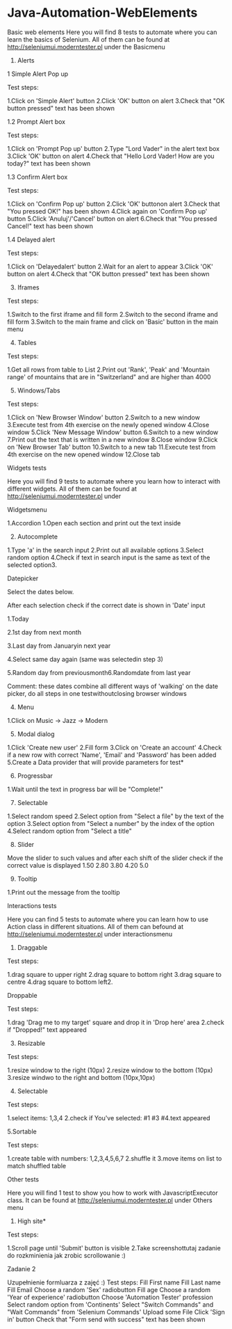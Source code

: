 # Java-Automation-WebElements

Basic web elements
Here you will find 8 tests to automate where you can learn the basics of Selenium. 
All of them can be found at http://seleniumui.moderntester.pl under the Basicmenu


1. Alerts

1 Simple Alert Pop up 

Test steps:

1.Click on 'Simple Alert' button
2.Click 'OK' button on alert
3.Check that "OK button pressed" text has been shown

1.2 Prompt Alert box 

Test steps:

1.Click on 'Prompt Pop up' button
2.Type "Lord Vader" in the alert text box
3.Click 'OK' button on alert
4.Check that "Hello Lord Vader! How are you today?" text has been shown

1.3 Confirm Alert box 

Test steps:

1.Click on 'Confirm Pop up' button
2.Click 'OK' buttonon alert
3.Check that "You pressed OK!" has been shown
4.Click again on 'Confirm Pop up' button
5.Click 'Anuluj'/'Cancel' button on alert
6.Check that "You pressed Cancel!" text has been shown

1.4 Delayed alert 

Test steps:

1.Click on 'Delayedalert' button
2.Wait for an alert to appear
3.Click 'OK' button on alert
4.Check that "OK button pressed" text has been shown


3. Iframes

Test steps:

1.Switch to the first iframe and fill form
2.Switch to the second iframe and fill form
3.Switch to the main frame and click on 'Basic' button in the main menu



4. Tables

Test steps:

1.Get all rows from table to List
2.Print out 'Rank', 'Peak' and 'Mountain range' of mountains that are in "Switzerland" and are higher than 4000 


5. Windows/Tabs

Test steps:

1.Click on 'New Browser Window' button
2.Switch to a new window
3.Execute test from 4th exercise on the newly opened window
4.Close window
5.Click 'New Message Window' button
6.Switch to a new window
7.Print out the text that is written in a new window
8.Close window
9.Click on 'New Browser Tab' button
10.Switch to a new tab
11.Execute test from 4th exercise on the new opened window
12.Close tab


Widgets tests

Here you will find 9 tests to automate where you learn how to interact with different widgets. 
All of them can be found at http://seleniumui.moderntester.pl under 


Widgetsmenu

1.Accordion 
1.Open each section and print out the text inside


2. Autocomplete 

1.Type 'a' in the search input
2.Print out all available options
3.Select random option
4.Check if text in search input is the same as text of the selected option3. 



Datepicker 

Select the dates below. 

After each selection check if the correct date is shown in 'Date' input

1.Today

2.1st day from next month

3.Last day from Januaryin next year

4.Select same day again (same was selectedin step 3)

5.Random day from previousmonth6.Randomdate from last year

Comment: these dates combine all different ways of 'walking' on the date picker, do all steps in one testwithoutclosing browser windows


4. Menu 

1.Click on Music -> Jazz -> Modern


5. Modal dialog 

1.Click 'Create new user'
2.Fill form
3.Click on 'Create an account'
4.Check if a new row with correct 'Name', 'Email' and 'Password' has been added
5.Create a Data provider that will provide parameters for test*


6. Progressbar

1.Wait until the text in progress bar will be "Complete!"


7. Selectable 

1.Select random speed
2.Select option from "Select a file" by the text of the option
3.Select option from "Select a number" by the index of the option
4.Select random option from "Select a title"


8. Slider

Move the slider to such values and after each shift of the slider check if the correct value is displayed
1.50
2.80
3.80
4.20
5.0


9. Tooltip

1.Print out the message from the tooltip


Interactions tests

Here you can find 5 tests to automate where you can learn how to use Action class in different situations. 
All of them can befound at http://seleniumui.moderntester.pl under interactionsmenu


1. Draggable

Test steps:

1.drag square to upper right
2.drag square to bottom right
3.drag square to centre
4.drag square to bottom left2. 


Droppable

Test steps:

1.drag 'Drag me to my target' square and drop it in 'Drop here' area
2.check if "Dropped!" text appeared


3. Resizable

Test steps:

1.resize window to the right (10px)
2.resize window to the bottom (10px)
3.resize windwo to the right and bottom (10px,10px)


4. Selectable

Test steps:

1.select items: 1,3,4
2.check if You've selected: #1 #3 #4.text appeared


5.Sortable

Test steps:

1.create table with numbers: 1,2,3,4,5,6,7
2.shuffle it
3.move items on list to match shuffled table


Other tests

Here you will find 1 test to show you how to work with JavascriptExecutor class. 
It can be found at http://seleniumui.moderntester.pl under Others menu

1. High site*

Test steps:

1.Scroll page until 'Submit' button is visible
2.Take screenshottutaj zadanie do rozkminienia jak zrobic scrollowanie :)


Zadanie 2 

Uzupełnienie formluarza z zajęć :)
Test steps:
Fill First name
Fill Last name
Fill Email
Choose a random 'Sex' radiobutton
Fill age
Choose a random 'Year of experience' radiobutton
Choose 'Automation Tester' profession
Select random option from 'Continents'
Select "Switch Commands" and "Wait Commands" from 'Selenium Commands'
Upload some File
Click 'Sign in' button
Check that "Form send with success" text has been shown

